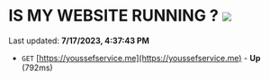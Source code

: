 # IS MY WEBSITE RUNNING ? [![](https://img.shields.io/static/v1?label=Sponsor&message=%E2%9D%A4&logo=GitHub&color=%23fe8e86)](https://github.com/sponsors/<username>)

Last updated: **7/17/2023, 4:37:43 PM**

- `GET` [https://youssefservice.me](https://youssefservice.me) - **Up** (792ms)
